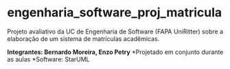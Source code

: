 # engenharia_software_proj_matricula
Projeto avaliativo da UC de Engenharia de Software (FAPA UniRitter) sobre a elaboração de um sistema de matrículas acadêmicas.

<b>Integrantes: Bernardo Moreira, Enzo Petry</b>
*Projetado em conjunto durante as aulas
*Software: StarUML